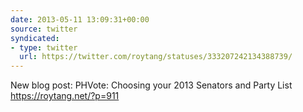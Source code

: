 ```yaml
---
date: 2013-05-11 13:09:31+00:00
source: twitter
syndicated:
- type: twitter
  url: https://twitter.com/roytang/statuses/333207242134388739/
---
```


New blog post: PHVote: Choosing your 2013 Senators and Party List https://roytang.net/?p=911